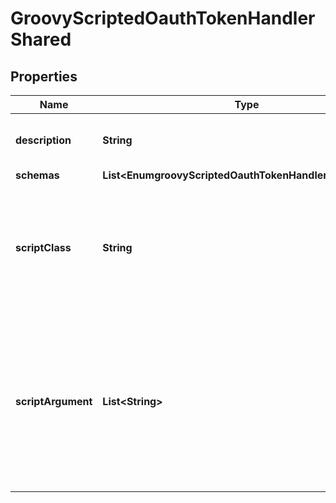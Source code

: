 

# GroovyScriptedOauthTokenHandlerShared


## Properties

| Name | Type | Description | Notes |
|------------ | ------------- | ------------- | -------------|
|**description** | **String** | A description for this OAuth Token Handler |  [optional] |
|**schemas** | **List&lt;EnumgroovyScriptedOauthTokenHandlerSchemaUrn&gt;** |  |  |
|**scriptClass** | **String** | The fully-qualified name of the Groovy class providing the logic for the Groovy Scripted OAuth Token Handler. |  |
|**scriptArgument** | **List&lt;String&gt;** | The set of arguments used to customize the behavior for the Scripted OAuth Token Handler. Each configuration property should be given in the form &#39;name&#x3D;value&#39;. |  [optional] |



